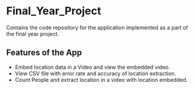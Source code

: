 # Final_Year_Project

Contains the code repository for the application implemented as a part of the final year project.

## Features of the App
* Embed location data in a Video and view the embedded video.
* View CSV file with error rate and accuracy of location extraction.
* Count People and extract location in a video with location embedded.


